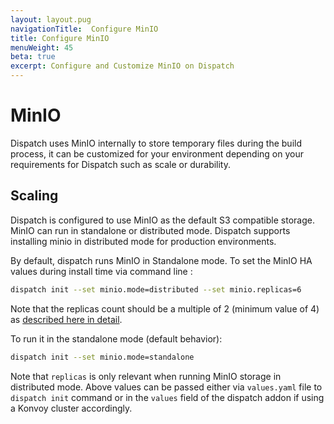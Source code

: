 ```yaml
---
layout: layout.pug
navigationTitle:  Configure MinIO
title: Configure MinIO
menuWeight: 45
beta: true
excerpt: Configure and Customize MinIO on Dispatch
---
```

# MinIO
Dispatch uses MinIO internally to store temporary files during the build process, it can be customized for your environment depending on your requirements for Dispatch such as scale or durability.

## Scaling

Dispatch is configured to use MinIO as the default S3 compatible storage. MinIO can run in standalone or distributed mode. Dispatch supports installing minio in distributed mode for production environments.

By default, dispatch runs MinIO in Standalone mode. To set the MinIO HA values during install time via command line :

```bash
dispatch init --set minio.mode=distributed --set minio.replicas=6
```

Note that the replicas count should be a multiple of 2 (minimum value of 4) as [described here in detail](https://docs.min.io/docs/distributed-minio-quickstart-guide.html).

To run it in the standalone mode (default behavior):

```bash
dispatch init --set minio.mode=standalone
```

Note that `replicas` is only relevant when running MinIO storage in distributed mode. Above values can be passed either via `values.yaml` file to `dispatch init` command or in the `values` field of the dispatch addon if using a Konvoy cluster accordingly.
